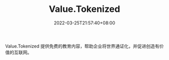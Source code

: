 ﻿---
weight: 
title: "Value.Tokenized"
description: "Value.Tokenized 提供免费的教育内容，帮助企业将世界通证化，并促进创造有价值的互联网"
date: 2022-03-25T21:57:40+08:00
lastmod: 2022-03-25T16:45:40+08:00
draft: false
authors: ["Metabd"]
featuredImage: "value-tokenized.jpg"
link: ""
tags: ["元宇宙资讯","Value.Tokenized"]
categories: ["navigation"]
navigation: ["元宇宙资讯"]
lightgallery: true
toc: true
pinned: false
recommend: false
recommend1: false
---
Value.Tokenized 提供免费的教育内容，帮助企业将世界通证化，并促进创造有价值的互联网。
